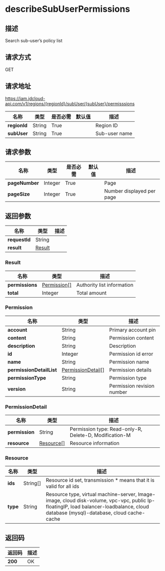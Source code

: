 # describeSubUserPermissions


## 描述
Search sub-user’s policy list

## 请求方式
GET

## 请求地址
https://iam.jdcloud-api.com/v1/regions/{regionId}/subUser/{subUser}/permisssions

|名称|类型|是否必需|默认值|描述|
|---|---|---|---|---|
|**regionId**|String|True||Region ID|
|**subUser**|String|True||Sub-user name|

## 请求参数
|名称|类型|是否必需|默认值|描述|
|---|---|---|---|---|
|**pageNumber**|Integer|True||Page|
|**pageSize**|Integer|True||Number displayed per page|


## 返回参数
|名称|类型|描述|
|---|---|---|
|**requestId**|String||
|**result**|[Result](##Result)||


### <a name="Result">Result</a>
|名称|类型|描述|
|---|---|---|
|**permissions**|[Permission[]](##Permission)|Authority list information|
|**total**|Integer|Total amount|
### <a name="Permission">Permission</a>
|名称|类型|描述|
|---|---|---|
|**account**|String|Primary account pin|
|**content**|String|Permission content|
|**description**|String|Description|
|**id**|Integer|Permission id error|
|**name**|String|Permission name|
|**permissionDetailList**|[PermissionDetail[]](##PermissionDetail)|Permission details|
|**permissionType**|String|Permission type|
|**version**|String|Permission revision number|
### <a name="PermissionDetail">PermissionDetail</a>
|名称|类型|描述|
|---|---|---|
|**permission**|String|Permission type: Read-only-R, Delete-D, Modification-M|
|**resource**|[Resource[]](##Resource)|Resource information|
### <a name="Resource">Resource</a>
|名称|类型|描述|
|---|---|---|
|**ids**|String[]|Resource id set, transmission * means that it is valid for all ids|
|**type**|String|Resource type, virtual machine-server, Image-image, cloud disk-volume, vpc-vpc, public Ip-floatingIP, load balancer-loadbalance, cloud database (mysql)-database, cloud cache-cache|

## 返回码
|返回码|描述|
|---|---|
|**200**|OK|
